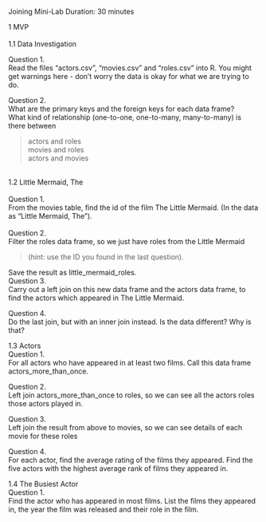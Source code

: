 Joining Mini-Lab
Duration: 30 minutes

1 MVP <br>
<br>
1.1 Data Investigation

Question 1.<br>
Read the files “actors.csv”, “movies.csv” and “roles.csv” into R.  You might get warnings here - don’t worry the data is okay for what we are trying to do.



Question 2.<br>
What are the primary keys and the foreign keys for each data frame?<br>
What kind of relationship (one-to-one, one-to-many, many-to-many) is there between
<blockquote>actors and roles<br>
movies and roles<br>
actors and movies<br>
</blockquote>

<br>
1.2 Little Mermaid, The<br>
<br>
Question 1.<br>
From the movies table, find the id of the film The Little Mermaid. (In the data as “Little Mermaid, The”).
<br>
<br>
Question 2.<br>
Filter the roles data frame, so we just have roles from the Little Mermaid
<blockquote>(hint: use the ID you found in the last question).</blockquote>
Save the result as little_mermaid_roles.

<br>
Question 3.<br>
Carry out a left join on this new data frame and the actors data frame, to find the actors which appeared in The Little Mermaid.



Question 4.<br>
Do the last join, but with an inner join instead. Is the data different? Why is that?



1.3 Actors<br>
Question 1.<br>
For all actors who have appeared in at least two films. Call this data frame actors_more_than_once.



Question 2.<br>
Left join actors_more_than_once to roles, so we can see all the actors roles those actors played in.



Question 3.<br>
Left join the result from above to movies, so we can see details of each movie for these roles

Question 4.<br>
For each actor, find the average rating of the films they appeared. Find the five actors with the highest average rank of films they appeared in.

1.4 The Busiest Actor<br>
Question 1.<br>
Find the actor who has appeared in most films. List the films they appeared in, the year the film was released and their role in the film.